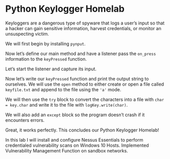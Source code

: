 <h1>Python Keylogger Homelab</h1>

<p>Keyloggers are a dangerous type of spyware that logs a user’s input so that a hacker can gain sensitive information, harvest credentials, or monitor an unsuspecting victim.</p>

<p>We will first begin by installing <code>pynput</code>.</p>

<p>Now let’s define our main method and have a listener pass the <code>on_press</code> information to the <code>keyPressed</code> function.</p>

<p>Let’s start the listener and capture its input.</p>

<p>Now let’s write our <code>keyPressed</code> function and print the output string to ourselves. We will use the <code>open</code> method to either create or open a file called <code>keyfile.txt</code> and append to the file using the <code>'a'</code> mode.</p>

<p>We will then use the <code>try</code> block to convert the characters into a file with <code>char = key.char</code> and write it to the file with <code>logKey.write(char)</code>.</p>

<p>We will also add an <code>except</code> block so the program doesn’t crash if it encounters errors.</p>

<p>Great, it works perfectly. This concludes our Python Keylogger Homelab!</p>

<p>In this lab I will install and configure Nessus Essentials to perform credentialed vulnerability scans on Windows 10 Hosts. Implemented Vulnerability Management Function on sandbox networks.</p>
